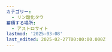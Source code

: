 ```yaml
---
カテゴリー:
  - リン酸化タウ
蓄積する場所:
  - アストロサイト
lastmod: '2025-03-08'
last_edited: 2025-02-27T00:00:00.000Z
---
```



